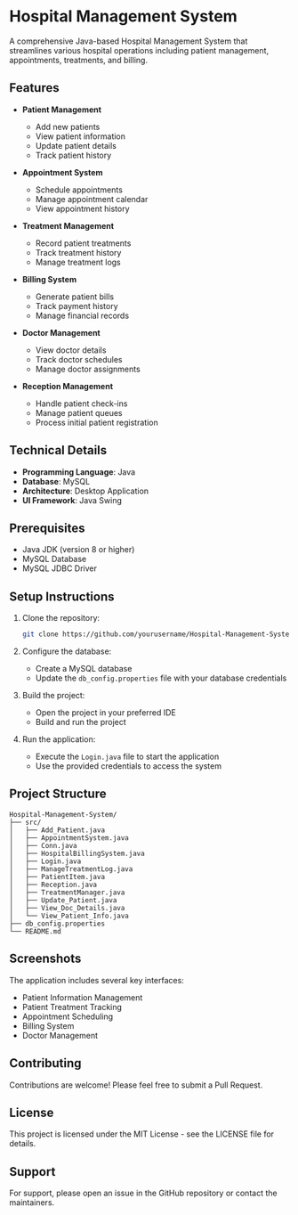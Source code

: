 # Hospital Management System

A comprehensive Java-based Hospital Management System that streamlines various hospital operations including patient management, appointments, treatments, and billing.

## Features

- **Patient Management**
  - Add new patients
  - View patient information
  - Update patient details
  - Track patient history

- **Appointment System**
  - Schedule appointments
  - Manage appointment calendar
  - View appointment history

- **Treatment Management**
  - Record patient treatments
  - Track treatment history
  - Manage treatment logs

- **Billing System**
  - Generate patient bills
  - Track payment history
  - Manage financial records

- **Doctor Management**
  - View doctor details
  - Track doctor schedules
  - Manage doctor assignments

- **Reception Management**
  - Handle patient check-ins
  - Manage patient queues
  - Process initial patient registration

## Technical Details

- **Programming Language**: Java
- **Database**: MySQL
- **Architecture**: Desktop Application
- **UI Framework**: Java Swing

## Prerequisites

- Java JDK (version 8 or higher)
- MySQL Database
- MySQL JDBC Driver

## Setup Instructions

1. Clone the repository:
   ```bash
   git clone https://github.com/yourusername/Hospital-Management-System.git
   ```

2. Configure the database:
   - Create a MySQL database
   - Update the `db_config.properties` file with your database credentials

3. Build the project:
   - Open the project in your preferred IDE
   - Build and run the project

4. Run the application:
   - Execute the `Login.java` file to start the application
   - Use the provided credentials to access the system

## Project Structure

```
Hospital-Management-System/
├── src/
│   ├── Add_Patient.java
│   ├── AppointmentSystem.java
│   ├── Conn.java
│   ├── HospitalBillingSystem.java
│   ├── Login.java
│   ├── ManageTreatmentLog.java
│   ├── PatientItem.java
│   ├── Reception.java
│   ├── TreatmentManager.java
│   ├── Update_Patient.java
│   ├── View_Doc_Details.java
│   └── View_Patient_Info.java
├── db_config.properties
└── README.md
```

## Screenshots

The application includes several key interfaces:
- Patient Information Management
- Patient Treatment Tracking
- Appointment Scheduling
- Billing System
- Doctor Management

## Contributing

Contributions are welcome! Please feel free to submit a Pull Request.

## License

This project is licensed under the MIT License - see the LICENSE file for details.

## Support

For support, please open an issue in the GitHub repository or contact the maintainers.